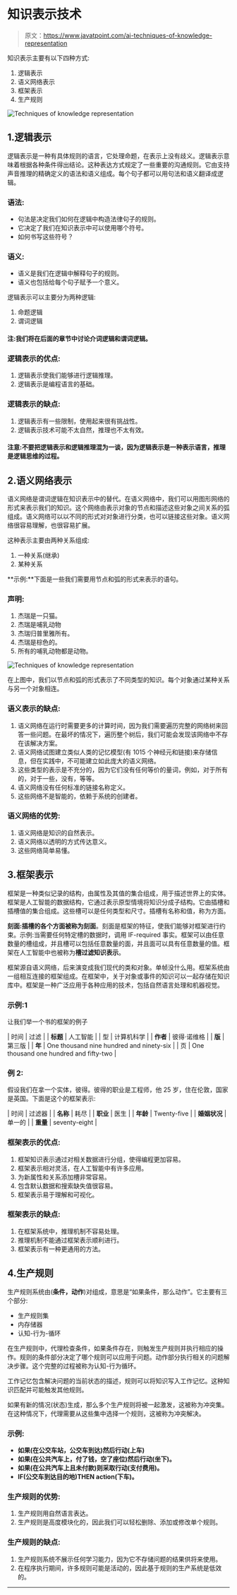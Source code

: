 # 知识表示技术

> 原文：<https://www.javatpoint.com/ai-techniques-of-knowledge-representation>

知识表示主要有以下四种方式:

1.  逻辑表示
2.  语义网络表示
3.  框架表示
4.  生产规则

![Techniques of knowledge representation](img/0bd0960faafdc1c48ec8eaadaed3a3ae.png)

## 1.逻辑表示

逻辑表示是一种有具体规则的语言，它处理命题，在表示上没有歧义。逻辑表示意味着根据各种条件得出结论。这种表达方式规定了一些重要的沟通规则。它由支持声音推理的精确定义的语法和语义组成。每个句子都可以用句法和语义翻译成逻辑。

### 语法:

*   句法是决定我们如何在逻辑中构造法律句子的规则。
*   它决定了我们在知识表示中可以使用哪个符号。
*   如何书写这些符号？

### 语义:

*   语义是我们在逻辑中解释句子的规则。
*   语义也包括给每个句子赋予一个意义。

逻辑表示可以主要分为两种逻辑:

1.  命题逻辑
2.  谓词逻辑

#### 注:我们将在后面的章节中讨论介词逻辑和谓词逻辑。

### 逻辑表示的优点:

1.  逻辑表示使我们能够进行逻辑推理。
2.  逻辑表示是编程语言的基础。

### 逻辑表示的缺点:

1.  逻辑表示有一些限制，使用起来很有挑战性。
2.  逻辑表示技术可能不太自然，推理也不太有效。

#### 注意:不要把逻辑表示和逻辑推理混为一谈，因为逻辑表示是一种表示语言，推理是逻辑思维的过程。

## 2.语义网络表示

语义网络是谓词逻辑在知识表示中的替代。在语义网络中，我们可以用图形网络的形式来表示我们的知识。这个网络由表示对象的节点和描述这些对象之间关系的弧组成。语义网络可以以不同的形式对对象进行分类，也可以链接这些对象。语义网络很容易理解，也很容易扩展。

这种表示主要由两种关系组成:

1.  一种关系(继承)
2.  某种关系

**示例:**下面是一些我们需要用节点和弧的形式来表示的语句。

### 声明:

1.  杰瑞是一只猫。
2.  杰瑞是哺乳动物
3.  杰瑞归普里雅所有。
4.  杰瑞是棕色的。
5.  所有的哺乳动物都是动物。

![Techniques of knowledge representation](img/f9dec119b1b3b2c70c9c66fa5cf9fd70.png)

在上图中，我们以节点和弧的形式表示了不同类型的知识。每个对象通过某种关系与另一个对象相连。

### 语义表示的缺点:

1.  语义网络在运行时需要更多的计算时间，因为我们需要遍历完整的网络树来回答一些问题。在最坏的情况下，遍历整个树后，我们可能会发现该网络中不存在该解决方案。
2.  语义网络试图建立类似人类的记忆模型(有 1015 个神经元和链接)来存储信息，但在实践中，不可能建立如此庞大的语义网络。
3.  这些类型的表示是不充分的，因为它们没有任何等价的量词，例如，对于所有的，对于一些，没有，等等。
4.  语义网络没有任何标准的链接名称定义。
5.  这些网络不是智能的，依赖于系统的创建者。

### 语义网络的优势:

1.  语义网络是知识的自然表示。
2.  语义网络以透明的方式传达意义。
3.  这些网络简单易懂。

## 3.框架表示

框架是一种类似记录的结构，由属性及其值的集合组成，用于描述世界上的实体。框架是人工智能的数据结构，它通过表示原型情境将知识分成子结构。它由插槽和插槽值的集合组成。这些槽可以是任何类型和尺寸。插槽有名称和值，称为方面。

**刻面:**插槽的各个方面被称为**刻面**。刻面是框架的特征，使我们能够对框架进行约束。示例:当需要任何特定槽的数据时，调用 IF-required 事实。框架可以由任意数量的槽组成，并且槽可以包括任意数量的面，并且面可以具有任意数量的值。框架在人工智能中也被称为**槽过滤知识表示**。

框架源自语义网络，后来演变成我们现代的类和对象。单帧没什么用。框架系统由一组相互连接的框架组成。在框架中，关于对象或事件的知识可以一起存储在知识库中。框架是一种广泛应用于各种应用的技术，包括自然语言处理和机器视觉。

### 示例:1

让我们举一个书的框架的例子

| 时间 | 过滤 |
| **标题** | 人工智能 |
| 型 | 计算机科学 |
| **作者** | 彼得·诺维格 |
| **版** | 第三版 |
| **年** | One thousand nine hundred and ninety-six |
| 页 | One thousand one hundred and fifty-two |

### 例 2:

假设我们在拿一个实体，彼得。彼得的职业是工程师，他 25 岁，住在伦敦，国家是英国。下面是这个的框架表示:

| 时间 | 过滤器 |
| **名称** | 耗尽 |
| **职业** | 医生 |
| **年龄** | Twenty-five |
| **婚姻状况** | 单一的 |
| **重量** | seventy-eight |

### 框架表示的优点:

1.  框架知识表示通过对相关数据进行分组，使得编程更加容易。
2.  框架表示相对灵活，在人工智能中有许多应用。
3.  为新属性和关系添加槽非常容易。
4.  包含默认数据和搜索缺失值很容易。
5.  框架表示易于理解和可视化。

### 框架表示的缺点:

1.  在框架系统中，推理机制不容易处理。
2.  推理机制不能通过框架表示顺利进行。
3.  框架表示有一种更通用的方法。

## 4.生产规则

生产规则系统由(**条件，动作**)对组成，意思是“如果条件，那么动作”。它主要有三个部分:

*   生产规则集
*   内存储器
*   认知-行为-循环

在生产规则中，代理检查条件，如果条件存在，则触发生产规则并执行相应的操作。规则的条件部分决定了哪个规则可以应用于问题。动作部分执行相关的问题解决步骤。这个完整的过程被称为认知-行为循环。

工作记忆包含解决问题的当前状态的描述，规则可以将知识写入工作记忆。这种知识匹配并可能触发其他规则。

如果有新的情况(状态)生成，那么多个生产规则将被一起激发，这被称为冲突集。在这种情况下，代理需要从这些集中选择一个规则，这被称为冲突解决。

### 示例:

*   **如果(在公交车站，公交车到达)然后行动(上车)**
*   **如果(在公共汽车上，付了钱，空了座位)然后行动(坐下)。**
*   **如果(在公共汽车上且未付款)则采取行动(支付费用)。**
*   **IF(公交车到达目的地)THEN action(下车)。**

### 生产规则的优势:

1.  生产规则用自然语言表达。
2.  生产规则是高度模块化的，因此我们可以轻松删除、添加或修改单个规则。

### 生产规则的缺点:

1.  生产规则系统不展示任何学习能力，因为它不存储问题的结果供将来使用。
2.  在程序执行期间，许多规则可能是活动的，因此基于规则的生产系统是低效的。

* * *